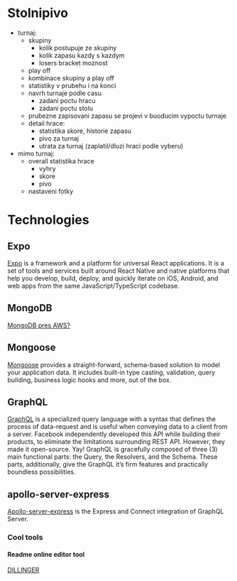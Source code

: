 # Stolnipivo

- turnaj:
  - skupiny
    - kolik postupuje ze skupiny
    - kolik zapasu kazdy s kazdym
    - losers bracket moznost
  - play off
  - kombinace skupiny a play off
  - statistiky v prubehu i na konci
  - navrh turnaje podle casu
    - zadani poctu hracu
    - zadani poctu stolu
  - prubezne zapisovani zapasu se projevi v buoducim vypoctu turnaje
  - detail hrace:
    - statistika skore, historie zapasu
    - pivo za turnaj
    - utrata za turnaj (zaplatil/dluzi hraci podle vyberu)
- mimo turnaj:
  - overall statistika hrace
    - vyhry
    - skore
    - pivo
  - nastaveni fotky

# Technologies

## Expo

[Expo](https://docs.expo.io/get-started/installation/) is a framework and a platform for universal React applications. It is a set of tools and services built around React Native and native platforms that help you develop, build, deploy, and quickly iterate on iOS, Android, and web apps from the same JavaScript/TypeScript codebase.

## MongoDB

[MongoDB pres AWS?](https://www.mongodb.com/cloud/atlas)

## Mongoose

[Mongoose](https://mongoosejs.com/) provides a straight-forward, schema-based solution to model your application data. It includes built-in type casting, validation, query building, business logic hooks and more, out of the box.

## GraphQL

[GraphQL](https://codesource.io/graphql-vs-sql/) is a specialized query language with a syntax that defines the process of data-request and is useful when conveying data to a client from a server.
Facebook independently developed this API while building their products, to eliminate the limitations surrounding REST API. However, they made it open-source. Yay!
GraphQL is gracefully composed of three (3) main functional parts: the Query, the Resolvers, and the Schema. These parts, additionally, give the GraphQL it’s firm features and practically boundless possibilities.

## apollo-server-express

[Apollo-server-express](https://www.npmjs.com/package/apollo-server-express) is the Express and Connect integration of GraphQL Server.

### Cool tools

#### Readme online editor tool

[DILLINGER](https://dillinger.io/)
